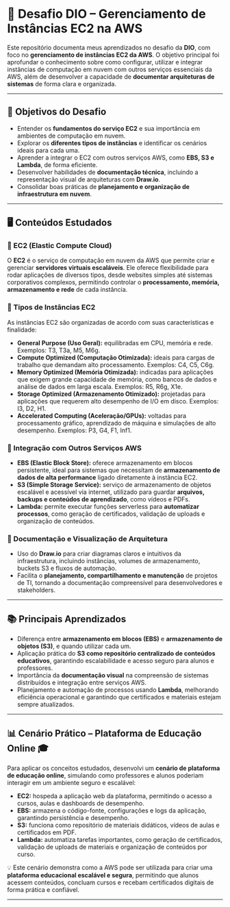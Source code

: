 # 🚀 Desafio DIO – Gerenciamento de Instâncias EC2 na AWS

Este repositório documenta meus aprendizados no desafio da **DIO**, com foco no **gerenciamento de instâncias EC2 da AWS**. O objetivo principal foi aprofundar o conhecimento sobre como configurar, utilizar e integrar instâncias de computação em nuvem com outros serviços essenciais da AWS, além de desenvolver a capacidade de **documentar arquiteturas de sistemas** de forma clara e organizada.

---

## 📌 Objetivos do Desafio

- Entender os **fundamentos do serviço EC2** e sua importância em ambientes de computação em nuvem.  
- Explorar os **diferentes tipos de instâncias** e identificar os cenários ideais para cada uma.  
- Aprender a integrar o EC2 com outros serviços AWS, como **EBS, S3 e Lambda**, de forma eficiente.  
- Desenvolver habilidades de **documentação técnica**, incluindo a representação visual de arquiteturas com **Draw.io**.  
- Consolidar boas práticas de **planejamento e organização de infraestrutura em nuvem**.  

---

## 🖥️ Conteúdos Estudados

### 🔹 EC2 (Elastic Compute Cloud)
O **EC2** é o serviço de computação em nuvem da AWS que permite criar e gerenciar **servidores virtuais escaláveis**. Ele oferece flexibilidade para rodar aplicações de diversos tipos, desde websites simples até sistemas corporativos complexos, permitindo controlar o **processamento, memória, armazenamento e rede** de cada instância.

### 🔹 Tipos de Instâncias EC2
As instâncias EC2 são organizadas de acordo com suas características e finalidade:

- **General Purpose (Uso Geral):** equilibradas em CPU, memória e rede. Exemplos: T3, T3a, M5, M6g.  
- **Compute Optimized (Computação Otimizada):** ideais para cargas de trabalho que demandam alto processamento. Exemplos: C4, C5, C6g.  
- **Memory Optimized (Memória Otimizada):** indicadas para aplicações que exigem grande capacidade de memória, como bancos de dados e análise de dados em larga escala. Exemplos: R5, R6g, X1e.  
- **Storage Optimized (Armazenamento Otimizado):** projetadas para aplicações que requerem alto desempenho de I/O em disco. Exemplos: I3, D2, H1.  
- **Accelerated Computing (Aceleração/GPUs):** voltadas para processamento gráfico, aprendizado de máquina e simulações de alto desempenho. Exemplos: P3, G4, F1, Inf1.  

### 🔹 Integração com Outros Serviços AWS
- **EBS (Elastic Block Store):** oferece armazenamento em blocos persistente, ideal para sistemas que necessitam de **armazenamento de dados de alta performance** ligado diretamente à instância EC2.  
- **S3 (Simple Storage Service):** serviço de armazenamento de objetos escalável e acessível via internet, utilizado para guardar **arquivos, backups e conteúdos de aprendizado**, como vídeos e PDFs.  
- **Lambda:** permite executar funções serverless para **automatizar processos**, como geração de certificados, validação de uploads e organização de conteúdos.

### 🔹 Documentação e Visualização de Arquitetura
- Uso do **Draw.io** para criar diagramas claros e intuitivos da infraestrutura, incluindo instâncias, volumes de armazenamento, buckets S3 e fluxos de automação.  
- Facilita o **planejamento, compartilhamento e manutenção** de projetos de TI, tornando a documentação compreensível para desenvolvedores e stakeholders.  

---

## 📚 Principais Aprendizados

- Diferença entre **armazenamento em blocos (EBS)** e **armazenamento de objetos (S3)**, e quando utilizar cada um.  
- Aplicação prática do **S3 como repositório centralizado de conteúdos educativos**, garantindo escalabilidade e acesso seguro para alunos e professores.  
- Importância da **documentação visual** na compreensão de sistemas distribuídos e integração entre serviços AWS.  
- Planejamento e automação de processos usando **Lambda**, melhorando eficiência operacional e garantindo que certificados e materiais estejam sempre atualizados.  

---

## 📊 Cenário Prático – Plataforma de Educação Online 🎓

Para aplicar os conceitos estudados, desenvolvi um **cenário de plataforma de educação online**, simulando como professores e alunos poderiam interagir em um ambiente seguro e escalável:

- **EC2:** hospeda a aplicação web da plataforma, permitindo o acesso a cursos, aulas e dashboards de desempenho.  
- **EBS:** armazena o código-fonte, configurações e logs da aplicação, garantindo persistência e desempenho.  
- **S3:** funciona como repositório de materiais didáticos, vídeos de aulas e certificados em PDF.  
- **Lambda:** automatiza tarefas importantes, como geração de certificados, validação de uploads de materiais e organização de conteúdos por curso.  

💡 Este cenário demonstra como a AWS pode ser utilizada para criar uma **plataforma educacional escalável e segura**, permitindo que alunos acessem conteúdos, concluam cursos e recebam certificados digitais de forma prática e confiável.

---



